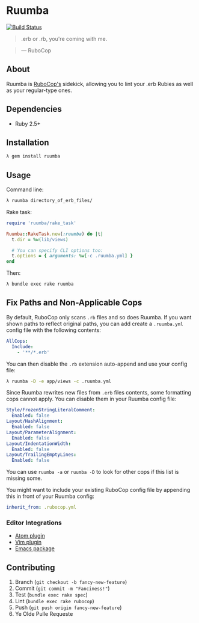 Ruumba
======

[![Build Status](https://travis-ci.org/ericqweinstein/ruumba.svg?branch=master)](https://travis-ci.org/ericqweinstein/ruumba)

> .erb or .rb, you're coming with me.

> — RuboCop

## About
Ruumba is [RuboCop's](https://github.com/bbatsov/rubocop) sidekick, allowing you to lint your .erb Rubies as well as your regular-type ones.

## Dependencies
* Ruby 2.5+

## Installation
```bash
λ gem install ruumba
```

## Usage
Command line:

```bash
λ ruumba directory_of_erb_files/
```

Rake task:

```ruby
require 'ruumba/rake_task'

Ruumba::RakeTask.new(:ruumba) do |t|
  t.dir = %w(lib/views)

  # You can specify CLI options too:
  t.options = { arguments: %w[-c .ruumba.yml] }
end
```

Then:

```bash
λ bundle exec rake ruumba
```

## Fix Paths and Non-Applicable Cops

By default, RuboCop only scans `.rb` files and so does Ruumba. If you want shown
paths to reflect original paths, you can add create a `.ruumba.yml` config file
with the following contents:

```yaml
AllCops:
  Include:
    - '**/*.erb'
```

You can then disable the `.rb` extension auto-append and use your config file:

```bash
λ ruumba -D -e app/views -c .ruumba.yml
```

Since Ruumba rewrites new files from `.erb` files contents, some formatting cops
cannot apply. You can disable them in your Ruumba config file:

```yaml
Style/FrozenStringLiteralComment:
  Enabled: false
Layout/HashAlignment:
  Enabled: false
Layout/ParameterAlignment:
  Enabled: false
Layout/IndentationWidth:
  Enabled: false
Layout/TrailingEmptyLines:
  Enabled: false
```

You can use `ruumba -a` or `ruumba -D` to look for other cops if this list is
missing some.

You might want to include your existing RuboCop config file by appending this in
front of your Ruumba config:

```yaml
inherit_from: .rubocop.yml
```

### Editor Integrations

* [Atom plugin](https://atom.io/packages/linter-ruumba)
* [Vim plugin](https://github.com/dense-analysis/ale)
* [Emacs package](https://github.com/flycheck/flycheck)

## Contributing
1. Branch (`git checkout -b fancy-new-feature`)
2. Commit (`git commit -m "Fanciness!"`)
3. Test (`bundle exec rake spec`)
4. Lint (`bundle exec rake rubocop`)
5. Push (`git push origin fancy-new-feature`)
6. Ye Olde Pulle Requeste
